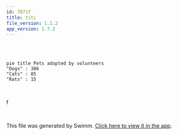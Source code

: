 ```yaml
---
id: 7071f
title: titi
file_version: 1.1.2
app_version: 1.7.2
---
```


<br/>

<br/>

<!--MERMAID {width:100}-->
```mermaid
pie title Pets adopted by volunteers
"Dogs" : 386
"Cats" : 85
"Rats" : 15
```
<!--MCONTENT {content: "pie title Pets adopted by volunteers<br/>\n\"Dogs\" : 386<br/>\n\"Cats\" : 85<br/>\n\"Rats\" : 15<br/>"} --->

<br/>

f

<br/>

This file was generated by Swimm. [Click here to view it in the app](http://localhost:5000/repos/Z2l0aHViJTNBJTNBdGVzdC1naXRodWItYXBwJTNBJTNBc3dpbW1pbw==/docs/7071f).
